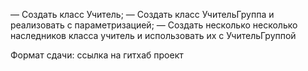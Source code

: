 — Создать класс Учитель;
— Создать класс УчительГруппа и реализовать с параметризацией;
— Создать несколько несколько наследников класса учитель и использовать их с УчительГруппой

Формат сдачи: ссылка на гитхаб проект